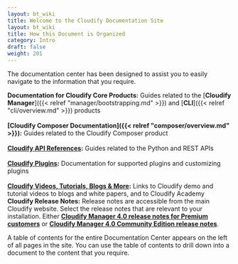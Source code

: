 ```yaml
---
layout: bt_wiki
title: Welcome to the Cloudify Documentation Site
layout: bt_wiki
title: How this Document is Organized
category: Intro
draft: false
weight: 201
---
```

The documentation center has been designed to assist you to easily navigate to the information that you require.

**Documentation for Cloudify Core Products:**		Guides related to the [**Cloudify Manager**]({{< relref "manager/bootstrapping.md" >}})  and  [**CLI**]({{< relref "cli/overview.md" >}}) products<br><br>
**[Cloudify Composer Documentation]({{< relref "composer/overview.md" >}}):**				Guides related to the Cloudify Composer product<br><br>
**[Cloudify API References](http://docs.getcloudify.org/api/):**						Guides related to the Python and REST APIs<br><br>
**[Cloudify Plugins](http://cloudify-plugins-common.readthedocs.io/en/3.3/):**								Documentation for supported plugins and customizing plugins<br><br>
**[Cloudify Videos, Tutorials, Blogs & More](http://getcloudify.org/cloudifysourcetv.html):**		Links to Cloudify demo and tutorial videos to blogs and white papers, and to Cloudify Academy<br>
**Cloudify Release Notes:** Release notes are accessible from the main Cloudify website. Select the release notes that are relevant to your installation. Either **[Cloudify Manager 4.0 release notes for Premium customers](http://getcloudify.org/downloads/releasenotes/release-notes-4_0.html)** or **[Cloudify Manager 4.0 Community Edition release notes](http://getcloudify.org/downloads/releasenotes/release-notes-4_0.html)**.


A table of contents for the entire Documentation Center appears on the left of all pages in the site. You can use the table of contents to drill down into a document to the content that you require.


